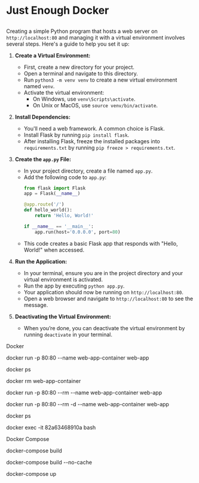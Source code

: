 # Just Enough Docker

##

Creating a simple Python program that hosts a web server on `http://localhost:80` and managing it with a virtual environment involves several steps. Here's a guide to help you set it up:

1. **Create a Virtual Environment:**
   - First, create a new directory for your project.
   - Open a terminal and navigate to this directory.
   - Run `python3 -m venv venv` to create a new virtual environment named `venv`.
   - Activate the virtual environment:
     - On Windows, use `venv\Scripts\activate`.
     - On Unix or MacOS, use `source venv/bin/activate`.

2. **Install Dependencies:**
   - You'll need a web framework. A common choice is Flask.
   - Install Flask by running `pip install flask`.
   - After installing Flask, freeze the installed packages into `requirements.txt` by running `pip freeze > requirements.txt`.

3. **Create the `app.py` File:**
   - In your project directory, create a file named `app.py`.
   - Add the following code to `app.py`:
     ```python
     from flask import Flask
     app = Flask(__name__)

     @app.route('/')
     def hello_world():
         return 'Hello, World!'

     if __name__ == '__main__':
         app.run(host='0.0.0.0', port=80)
     ```
   - This code creates a basic Flask app that responds with "Hello, World!" when accessed.

4. **Run the Application:**
   - In your terminal, ensure you are in the project directory and your virtual environment is activated.
   - Run the app by executing `python app.py`.
   - Your application should now be running on `http://localhost:80`.
   - Open a web browser and navigate to `http://localhost:80` to see the message.

5. **Deactivating the Virtual Environment:**
   - When you’re done, you can deactivate the virtual environment by running `deactivate` in your terminal.

Docker

docker run -p 80:80 --name web-app-container web-app

docker ps

docker rm web-app-container

docker run -p 80:80 --rm --name web-app-container web-app

docker run -p 80:80 --rm -d --name web-app-container web-app

docker ps

docker exec -it 82a63468910a bash

Docker Compose

docker-compose build

docker-compose build --no-cache

docker-compose up

